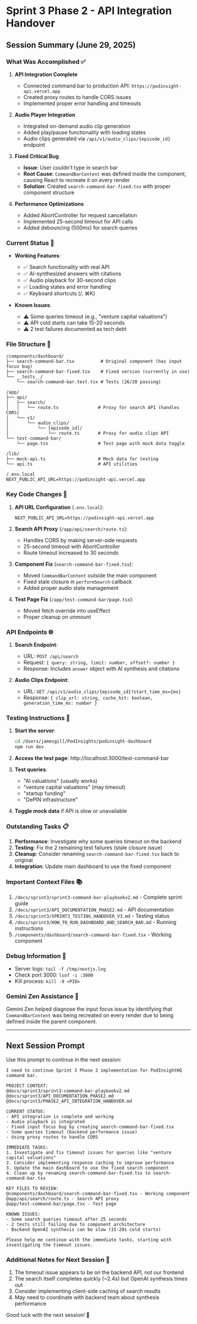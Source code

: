 # Sprint 3 Phase 2 - API Integration Handover

## Session Summary (June 29, 2025)

### What Was Accomplished ✅

1. **API Integration Complete**
   - Connected command bar to production API: `https://podinsight-api.vercel.app`
   - Created proxy routes to handle CORS issues
   - Implemented proper error handling and timeouts

2. **Audio Player Integration**
   - Integrated on-demand audio clip generation
   - Added play/pause functionality with loading states
   - Audio clips generated via `/api/v1/audio_clips/{episode_id}` endpoint

3. **Fixed Critical Bug**
   - **Issue**: User couldn't type in search bar
   - **Root Cause**: `CommandBarContent` was defined inside the component, causing React to recreate it on every render
   - **Solution**: Created `search-command-bar-fixed.tsx` with proper component structure

4. **Performance Optimizations**
   - Added AbortController for request cancellation
   - Implemented 25-second timeout for API calls
   - Added debouncing (500ms) for search queries

### Current Status 🎯

- **Working Features**:
  - ✅ Search functionality with real API
  - ✅ AI-synthesized answers with citations
  - ✅ Audio playback for 30-second clips
  - ✅ Loading states and error handling
  - ✅ Keyboard shortcuts (/, ⌘K)

- **Known Issues**:
  - ⚠️ Some queries timeout (e.g., "venture capital valuations")
  - ⚠️ API cold starts can take 15-20 seconds
  - ⚠️ 2 test failures documented as tech debt

### File Structure 📁

```
/components/dashboard/
├── search-command-bar.tsx          # Original component (has input focus bug)
├── search-command-bar-fixed.tsx    # Fixed version (currently in use)
└── __tests__/
    └── search-command-bar.test.tsx # Tests (26/28 passing)

/app/
├── api/
│   ├── search/
│   │   └── route.ts               # Proxy for search API (handles CORS)
│   └── v1/
│       └── audio_clips/
│           └── [episode_id]/
│               └── route.ts       # Proxy for audio clips API
└── test-command-bar/
    └── page.tsx                   # Test page with mock data toggle

/lib/
├── mock-api.ts                    # Mock data for testing
└── api.ts                         # API utilities

/.env.local
NEXT_PUBLIC_API_URL=https://podinsight-api.vercel.app
```

### Key Code Changes 🔧

1. **API URL Configuration** (`.env.local`):
   ```
   NEXT_PUBLIC_API_URL=https://podinsight-api.vercel.app
   ```

2. **Search API Proxy** (`/app/api/search/route.ts`):
   - Handles CORS by making server-side requests
   - 25-second timeout with AbortController
   - Route timeout increased to 30 seconds

3. **Component Fix** (`search-command-bar-fixed.tsx`):
   - Moved `CommandBarContent` outside the main component
   - Fixed stale closure in `performSearch` callback
   - Added proper audio state management

4. **Test Page Fix** (`/app/test-command-bar/page.tsx`):
   - Moved fetch override into useEffect
   - Proper cleanup on unmount

### API Endpoints 🌐

1. **Search Endpoint**:
   - URL: `POST /api/search`
   - Request: `{ query: string, limit: number, offset?: number }`
   - Response: Includes `answer` object with AI synthesis and citations

2. **Audio Clips Endpoint**:
   - URL: `GET /api/v1/audio_clips/{episode_id}?start_time_ms={ms}`
   - Response: `{ clip_url: string, cache_hit: boolean, generation_time_ms: number }`

### Testing Instructions 🧪

1. **Start the server**:
   ```bash
   cd /Users/jamesgill/PodInsights/podinsight-dashboard
   npm run dev
   ```

2. **Access the test page**: http://localhost:3000/test-command-bar

3. **Test queries**:
   - "AI valuations" (usually works)
   - "venture capital valuations" (may timeout)
   - "startup funding"
   - "DePIN infrastructure"

4. **Toggle mock data** if API is slow or unavailable

### Outstanding Tasks 📋

1. **Performance**: Investigate why some queries timeout on the backend
2. **Testing**: Fix the 2 remaining test failures (stale closure issue)
3. **Cleanup**: Consider renaming `search-command-bar-fixed.tsx` back to original
4. **Integration**: Update main dashboard to use the fixed component

### Important Context Files 📚

1. `/docs/sprint3/sprint3-command-bar-playbookv2.md` - Complete sprint guide
2. `/docs/sprint3/API_DOCUMENTATION_PHASE2.md` - API documentation
3. `/docs/sprint3/SPRINT3_TESTING_HANDOVER_V3.md` - Testing status
4. `/docs/sprint3/HOW_TO_RUN_DASHBOARD_AND_SEARCH_BAR.md` - Running instructions
5. `/components/dashboard/search-command-bar-fixed.tsx` - Working component

### Debug Information 🐛

- Server logs: `tail -f /tmp/nextjs.log`
- Check port 3000: `lsof -i :3000`
- Kill process: `kill -9 <PID>`

### Gemini Zen Assistance 🤖

Gemini Zen helped diagnose the input focus issue by identifying that `CommandBarContent` was being recreated on every render due to being defined inside the parent component.

---

## Next Session Prompt

Use this prompt to continue in the next session:

```
I need to continue Sprint 3 Phase 2 implementation for PodInsightHQ command bar.

PROJECT CONTEXT:
@docs/sprint3/sprint3-command-bar-playbookv2.md
@docs/sprint3/API_DOCUMENTATION_PHASE2.md
@docs/sprint3/PHASE2_API_INTEGRATION_HANDOVER.md

CURRENT STATUS:
- API integration is complete and working
- Audio playback is integrated
- Fixed input focus bug by creating search-command-bar-fixed.tsx
- Some queries timeout (backend performance issue)
- Using proxy routes to handle CORS

IMMEDIATE TASKS:
1. Investigate and fix timeout issues for queries like "venture capital valuations"
2. Consider implementing response caching to improve performance
3. Update the main dashboard to use the fixed search component
4. Clean up by renaming search-command-bar-fixed.tsx to search-command-bar.tsx

KEY FILES TO REVIEW:
@components/dashboard/search-command-bar-fixed.tsx - Working component
@app/api/search/route.ts - Search API proxy
@app/test-command-bar/page.tsx - Test page

KNOWN ISSUES:
- Some search queries timeout after 25 seconds
- 2 tests still failing due to component architecture
- Backend OpenAI synthesis can be slow (15-20s cold starts)

Please help me continue with the immediate tasks, starting with investigating the timeout issues.
```

### Additional Notes for Next Session 📝

1. The timeout issue appears to be on the backend API, not our frontend
2. The search itself completes quickly (~2.4s) but OpenAI synthesis times out
3. Consider implementing client-side caching of search results
4. May need to coordinate with backend team about synthesis performance

Good luck with the next session! 🚀